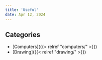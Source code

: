 ```yaml
---
title: 'Useful'
date: Apr 12, 2024
---
```


## Categories

- [Computers]({{< relref "computers/" >}})
- [Drawing]({{< relref "drawing/" >}})
